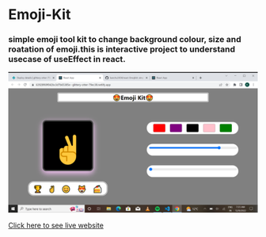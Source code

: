 # Emoji-Kit


### simple emoji tool kit to change background colour, size and roatation of emoji.this is interactive project to understand usecase of useEffect in react.

![Live Preview](./live-screenshot.png)

[Click here to see live website](https://63928f69f042bc3d7b65385e--glittery-otter-79ec38.netlify.app/)